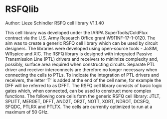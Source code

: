 # RSFQlib
Author: Lieze Schindler
RSFQ cell library V1.1.40


This cell library was developed under the IARPA SuperTools/ColdFlux contract via the U.S. Army Research Office grant W911NF-17-1-0120. The aim was to create a generic RSFQ cell library which can be used by circuit designers. 
The libraries were developed using open-source tools - JoSIM, WRspice and XIC. 
The RSFQ library is designed with integrated Passive Transmission Line (PTL) drivers and receivers to minimize complexity and, possibly, surface area required when constructing circuits. Separate PTL driver and receiver interconnects are therefore no longer necessary when connecting the cells to PTLs. To indicate the integration of PTL drivers and receivers, the letter ‘T’ is added at the end of the cell name, for example the DFF will be referred to as DFFT.
The RSFQ cell library consists of basic logic gates which, when connected, can be used to construct more complex functions. The following core cells form the generic RSFQ cell library: JTLT, SPLITT, MERGET, DFFT, AND2T, OR2T, NOTT, XORT, NDROT, DCSFQ, SFQDC, PTLRX and PTLTX. The cells are currently optimized to run at a maximum of 50 GHz.